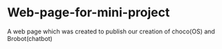# Web-page-for-mini-project
A web page which was created to publish our creation of choco(OS) and Brobot(chatbot)
